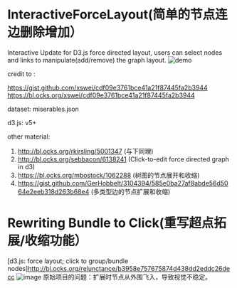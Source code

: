# InteractiveForceLayout(简单的节点连边删除增加）
Interactive Update for D3.js force directed layout, users can select nodes and links to manipulate(add/remove) the graph layout.
![demo](https://github.com/graytheone/InteractiveForceLayout/blob/main/demo.gif)

credit to :

https://gist.github.com/xswei/cdf09e3761bce41a21f87445fa2b3944
https://bl.ocks.org/xswei/cdf09e3761bce41a21f87445fa2b3944

dataset: miserables.json

d3.js: v5+

other material:
1. http://bl.ocks.org/rkirsling/5001347 (与下同理)
2. http://bl.ocks.org/sebbacon/6138241 (Click-to-edit force directed graph in d3)
3. https://bl.ocks.org/mbostock/1062288 (树图的节点展开和收缩)
4. https://gist.github.com/GerHobbelt/3104394/585e0ba27af8abde56d5064e2eeb318d263b68e4 (多类型边的节点扩展和收缩)

# Rewriting Bundle to Click(重写超点拓展/收缩功能）
[d3.js: force layout; click to group/bundle nodes]http://bl.ocks.org/relunctance/b3958e757675874d438dd2eddc26decc
![image](https://user-images.githubusercontent.com/25164823/156869457-3826d95f-a3f9-43c8-af0c-d0f23f79a119.png)
原始项目的问题：扩展时节点从外围飞入，导致视觉不稳定。
